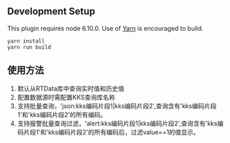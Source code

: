 

## Development Setup

This plugin requires node 6.10.0. Use of [Yarn](https://yarnpkg.com/lang/en/docs/install/) is encouraged to build.

```
yarn install
yarn run build
```
## 使用方法
1. 默认从RTData库中查询实时值和历史值
2. 配置数据源时需配置KKS查询库名称
3. 支持批量查询，'json:kks编码片段1|kks编码片段2',查询含有'kks编码片段1'和'kks编码片段2'的所有编码。
4. 支持报警批量查询过滤，'alert:kks编码片段1|kks编码片段2',查询含有'kks编码片段1'和'kks编码片段2'的所有编码后，过滤value==1的值显示。
